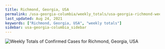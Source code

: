 ```yaml
---
title: Richmond, Georgia, USA
permalink: /usa-georgia-columbia/weekly_totals/usa-georgia-richmond-weekly_totals.html
last_updated: Aug 24, 2021
keywords: ["Richmond, Georgia, USA", "weekly totals"]
sidebar: usa-georgia-columbia_sidebar
---
```


![Weekly Totals of Confirmed Cases for Richmond, Georgia, USA](/covid_tracker/images/graphs/usa-georgia-richmond-weekly_totals_graph.png)
